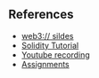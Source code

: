 ## References

- [web3:// sildes](https://docs.google.com/presentation/d/14xqmn1-D9R5SB5QdqylcngH25fyAPwpFHhH22OaNOp8/edit?pli=1#slide=id.g2aec1bf1c81_1_0)
- [Solidity Tutorial](https://wtf.afox.cc/helloweb3/#solidity%E7%AE%80%E8%BF%B0)
- [Youtube recording](https://www.youtube.com/watch?v=CJIuZb5JznE)
- [Assignments](./task-1.md)

